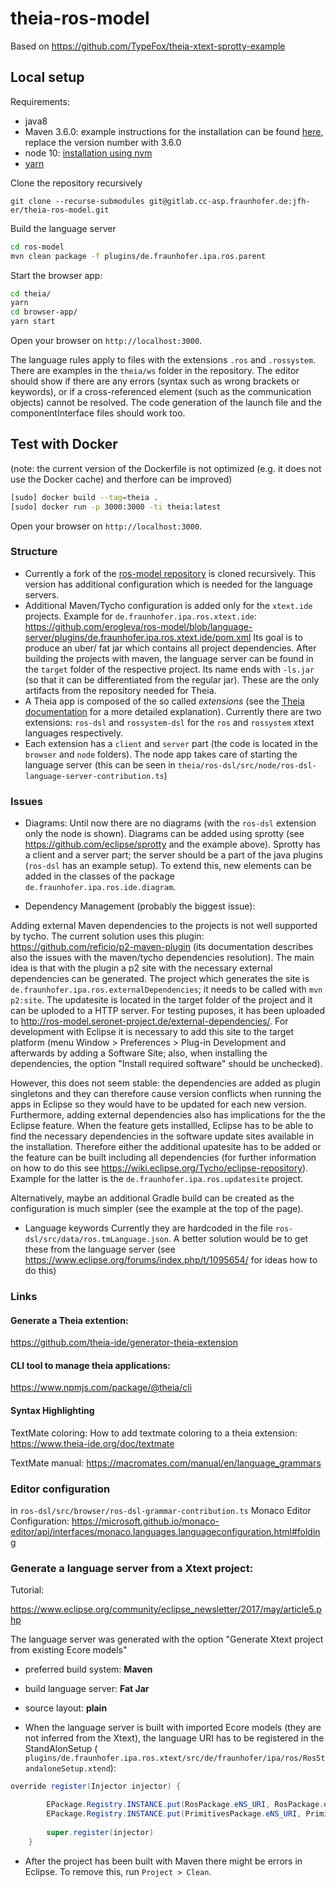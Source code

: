 # theia-ros-model

Based on https://github.com/TypeFox/theia-xtext-sprotty-example

## Local setup

Requirements:

- java8
- Maven 3.6.0: example instructions for the installation can be found [here](https://www.vultr.com/docs/how-to-install-apache-maven-on-ubuntu-16-04), replace the version number with 3.6.0
- node 10: [installation using nvm](https://github.com/nvm-sh/nvm)
- [yarn](https://yarnpkg.com/lang/en/docs/install/#debian-stable)

Clone the repository recursively

```
git clone --recurse-submodules git@gitlab.cc-asp.fraunhofer.de:jfh-er/theia-ros-model.git
```

Build the language server 

```sh
cd ros-model
mvn clean package -f plugins/de.fraunhofer.ipa.ros.parent
```

Start the browser app:

```sh
cd theia/
yarn
cd browser-app/
yarn start
```

Open your browser on `http://localhost:3000`. 

The language rules apply to files with the extensions `.ros` and `.rossystem`. There are examples in the `theia/ws` folder in the repository. The editor should show if there are any errors (syntax such as wrong brackets or keywords), or if a cross-referenced element (such as the communication objects) cannot be resolved. The code generation of the launch file and the componentInterface files should work too.


## Test with Docker
(note: the current version of the Dockerfile is not optimized (e.g. it does not use the Docker cache) and therfore can be improved)

```sh
[sudo] docker build --tag=theia .
[sudo] docker run -p 3000:3000 -ti theia:latest
```

Open your browser on `http://localhost:3000`.

### Structure
- Currently a fork of the [ros-model repository](https://github.com/erogleva/ros-model/tree/language-server) is cloned recursively. This version has additional configuration which is needed for the language servers.
- Additional Maven/Tycho configuration is added only for the `xtext.ide` projects. Example for `de.fraunhofer.ipa.ros.xtext.ide`: https://github.com/erogleva/ros-model/blob/language-server/plugins/de.fraunhofer.ipa.ros.xtext.ide/pom.xml Its goal is to produce an uber/ fat jar which contains all project dependencies. After building the projects with maven, the language server can be found in the `target` folder of the respective project. Its name ends with `-ls.jar` (so that it can be differentiated from the regular jar). These are the only artifacts from the repository needed for Theia.
- A Theia app is composed of the so called *extensions* (see the [Theia documentation](https://www.theia-ide.org/docs/authoring_extensions) for a more detailed explanation). Currently there are two extensions: `ros-dsl` and `rossystem-dsl` for the `ros` and `rossystem` xtext languages respectively.
- Each extension has a `client` and `server` part (the code is located in the `browser` and `node` folders). The node app takes care of starting the language server (this can be seen in `theia/ros-dsl/src/node/ros-dsl-language-server-contribution.ts`)
  

### Issues
- Diagrams:
Until now there are no diagrams (with the `ros-dsl` extension only the node is shown). Diagrams can be added using sprotty
(see https://github.com/eclipse/sprotty and the example above). Sprotty has a client and a server part; the server should be a part of the java plugins (`ros-dsl` has an example setup). To extend this, new elements can be added in the classes of the package `de.fraunhofer.ipa.ros.ide.diagram`.

- Dependency Management (probably the biggest issue):

Adding external Maven dependencies to the projects is not well supported by tycho. The current solution uses this plugin: https://github.com/reficio/p2-maven-plugin (its documentation describes also the issues with the maven/tycho dependencies resolution). The main idea is that with the plugin a p2 site with the necessary external dependencies can be generated. The project which generates the site is `de.fraunhofer.ipa.ros.externalDependencies`; it needs to be called with `mvn p2:site`. The updatesite is located in the target folder of the project and it can be uploded to a HTTP server. For testing puposes, it has been uploaded to http://ros-model.seronet-project.de/external-dependencies/. For development with Eclipse it is necessary to add this site to the target platform (menu Window > Preferences > Plug-in Development and afterwards by adding a Software Site; also, when installing the dependencies, the option "Install required software" should be unchecked).

However, this does not seem stable: the dependencies are added as plugin singletons and they can therefore cause version conflicts when running the apps in Eclipse so they would have to be updated for each new version. Furthermore, adding external dependencies also has implications for the the Eclipse feature. When the feature gets installled, Eclipse has to be able to find the necessary dependencies in the software update sites available in the installation. Therefore either the additional upatesite has to be added or the feature can be built including all dependencies (for further information on how to do this see https://wiki.eclipse.org/Tycho/eclipse-repository). Example for the latter is the `de.fraunhofer.ipa.ros.updatesite` project.

Alternatively, maybe an additional Gradle build can be created as the configuration is much simpler (see the example at the top of the page).

- Language keywords
Currently they are hardcoded in the file `ros-dsl/src/data/ros.tmLanguage.json`. A better solution would be to get these from the language server (see https://www.eclipse.org/forums/index.php/t/1095654/ for ideas how to do this) 

### Links

#### Generate a Theia extention:

https://github.com/theia-ide/generator-theia-extension

#### CLI tool to manage theia applications:
https://www.npmjs.com/package/@theia/cli

#### Syntax Highlighting

TextMate coloring:
How to add textmate coloring to a theia extension: https://www.theia-ide.org/doc/textmate  

TextMate manual: https://macromates.com/manual/en/language_grammars

### Editor configuration
in `ros-dsl/src/browser/ros-dsl-grammar-contribution.ts`
Monaco Editor Configuration:
https://microsoft.github.io/monaco-editor/api/interfaces/monaco.languages.languageconfiguration.html#folding


### Generate a language server from a Xtext project:

Tutorial: 

https://www.eclipse.org/community/eclipse_newsletter/2017/may/article5.php

The language server was generated with the option "Generate Xtext project from existing Ecore models"

- preferred build system: **Maven**
- build language server: **Fat Jar**
- source layout: **plain**

- When the language server is built with imported Ecore models (they are not inferred from the Xtext), the language URI has to be registered in the StandAlonSetup (` plugins/de.fraunhofer.ipa.ros.xtext/src/de/fraunhofer/ipa/ros/RosStandaloneSetup.xtend`):

```java
override register(Injector injector) {

		EPackage.Registry.INSTANCE.put(RosPackage.eNS_URI, RosPackage.eINSTANCE);
		EPackage.Registry.INSTANCE.put(PrimitivesPackage.eNS_URI, PrimitivesPackage.eINSTANCE);
		
		super.register(injector)
	}
```

- After the project has been built with Maven there  might be errors in Eclipse. To remove this, run `Project > Clean`.











